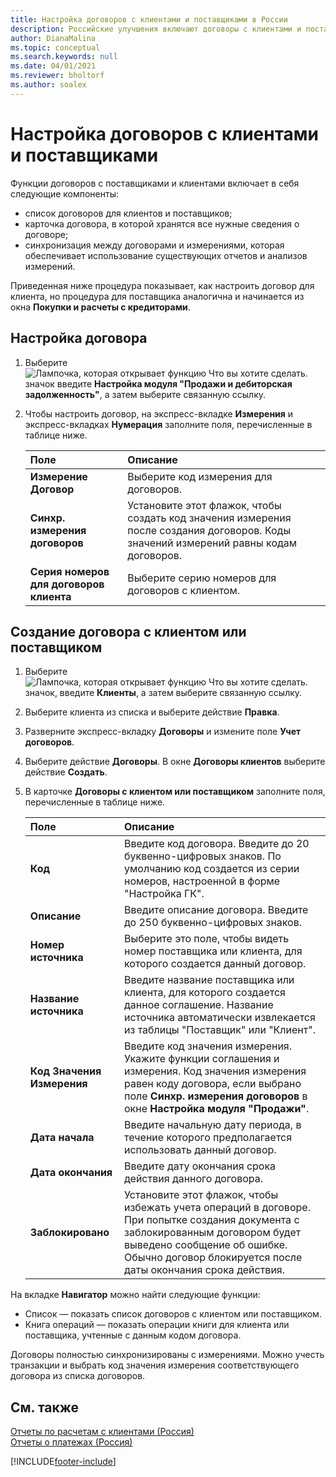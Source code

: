 ```yaml
---
title: Настройка договоров с клиентами и поставщиками в России
description: Российские улучшения включают договоры с клиентами и поставщиками.
author: DianaMalina
ms.topic: conceptual
ms.search.keywords: null
ms.date: 04/01/2021
ms.reviewer: bholtorf
ms.author: soalex
---
```


# Настройка договоров с клиентами и поставщиками

Функции договоров с поставщиками и клиентами включает в себя следующие компоненты:

- список договоров для клиентов и поставщиков;
- карточка договора, в которой хранятся все нужные сведения о договоре;
- синхронизация между договорами и измерениями, которая обеспечивает использование существующих отчетов и анализов измерений.

Приведенная ниже процедура показывает, как настроить договор для клиента, но процедура для поставщика аналогична и начинается из окна **Покупки и расчеты с кредиторами**.

## Настройка договора

1. Выберите ![Лампочка, которая открывает функцию Что вы хотите сделать.](../../media/ui-search/search_small.png "Что вы хотите сделать") значок введите **Настройка модуля "Продажи и дебиторская задолженность"**, а затем выберите связанную ссылку.

2. Чтобы настроить договор, на экспресс-вкладке **Измерения** и экспресс-вкладках **Нумерация** заполните поля, перечисленные в таблице ниже.

   | Поле                          | Описание         |
   | :----------------------------- | :------------------ |
   | **Измерение Договор**        | Выберите код измерения для договоров.             |
   | **Синхр. измерения договоров** | Установите этот флажок, чтобы создать код значения измерения после создания договоров. Коды значений измерений равны кодам договоров. |
   | **Серия номеров для договоров клиента**    | Выберите серию номеров для договоров с клиентом.        | 

## Создание договора с клиентом или поставщиком 

1. Выберите ![Лампочка, которая открывает функцию Что вы хотите сделать.](../../media/ui-search/search_small.png "Что вы хотите сделать") значок, введите **Клиенты**, а затем выберите связанную ссылку.

2. Выберите клиента из списка и выберите действие **Правка**.

3. Разверните экспресс-вкладку **Договоры** и измените поле **Учет договоров**.

4. Выберите действие **Договоры**. В окне **Договоры клиентов** выберите действие **Создать**.

5. В карточке **Договоры с клиентом или поставщиком** заполните поля, перечисленные в таблице ниже.

   | Поле                    | Описание                                                  |
   | :----------------------- | :----------------------------------------------------------- |
   | **Код**                 | Введите код договора. Введите до 20 буквенно-цифровых знаков. По умолчанию код создается из серии номеров, настроенной в форме "Настройка ГК". |
   | **Описание**          | Введите описание договора. Введите до 250 буквенно-цифровых знаков. |
   | **Номер источника**           | Выберите это поле, чтобы видеть номер поставщика или клиента, для которого создается данный договор. |
   | **Название источника**          | Введите название поставщика или клиента, для которого создается данное соглашение. Название источника автоматически извлекается из таблицы "Поставщик" или "Клиент". |
   | **Код Значения Измерения** | Введите код значения измерения. Укажите функции соглашения и измерения. Код значения измерения равен коду договора, если выбрано поле **Синхр. измерения договоров** в окне **Настройка модуля "Продажи"**. |
   | **Дата начала**        | Введите начальную дату периода, в течение которого предполагается использовать данный договор. |
   | **Дата окончания**          | Введите дату окончания срока действия данного договора.                  |
   | **Заблокировано**              | Установите этот флажок, чтобы избежать учета операций в договоре. При попытке создания документа с заблокированным договором будет выведено сообщение об ошибке. Обычно договор блокируется после даты окончания срока действия. |

На вкладке **Навигатор** можно найти следующие функции: 

- Список — показать список договоров с клиентом или поставщиком.
- Книга операций — показать операции книги для клиента или поставщика, учтенные с данным кодом договора. 

Договоры полностью синхронизированы с измерениями. Можно учесть транзакции и выбрать код значения измерения соответствующего договора из списка договоров.

## См. также

[Отчеты по расчетам с клиентами (Россия)](Russian-Receivables-Reports.md)  
[Отчеты о платежах (Россия)](Russian-Payables-Reports.md)  


[!INCLUDE[footer-include](../../includes/footer-banner.md)]